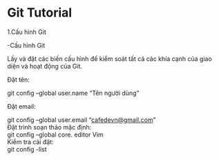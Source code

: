 # Git Tutorial

1.Cấu hình Git  

-Cấu hình Git  

 Lấy và đặt các biến cấu hình để kiểm soát tất cả các khía cạnh của giao diện và hoạt động của Git.  
 
 Đặt tên:  
  
 git config –global user.name “Tên người dùng”  
  
 Đặt email:  
  
 git config –global user.email “cafedevn@gmail.com”  
 Đặt trình soạn thảo mặc định:  
 git config –global core. editor Vim  
 Kiểm tra cài đặt:  
 git config -list  
  
